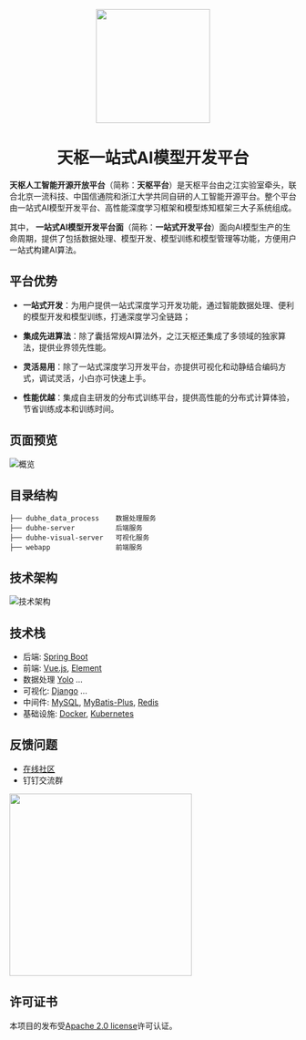 <p align="center">
  <a href="http://tianshu.org.cn">
    <img width="200" src="http://tianshu.org.cn/template/default/assets/img/logo4.png">
  </a>
</p>

<h1 align="center">天枢一站式AI模型开发平台</h1>

**天枢人工智能开源开放平台**（简称：**天枢平台**）是天枢平台由之江实验室牵头，联合北京一流科技、中国信通院和浙江大学共同自研的人工智能开源平台。整个平台由一站式AI模型开发平台、高性能深度学习框架和模型炼知框架三大子系统组成。

其中， **一站式AI模型开发平台面**（简称：**一站式开发平台**）面向AI模型生产的生命周期，提供了包括数据处理、模型开发、模型训练和模型管理等功能，方便用户一站式构建AI算法。

## 平台优势

* **一站式开发**：为用户提供一站式深度学习开发功能，通过智能数据处理、便利的模型开发和模型训练，打通深度学习全链路；

* **集成先进算法**：除了囊括常规AI算法外，之江天枢还集成了多领域的独家算法，提供业界领先性能。

* **灵活易用**：除了一站式深度学习开发平台，亦提供可视化和动静结合编码方式，调试灵活，小白亦可快速上手。

* **性能优越**：集成自主研发的分布式训练平台，提供高性能的分布式计算体验，节省训练成本和训练时间。

## 页面预览
![概览](http://cdn.qjycloud.com/dubhe_web_dashboard.png "概览")


## 目录结构
```
├── dubhe_data_process    数据处理服务
├── dubhe-server          后端服务 
├── dubhe-visual-server   可视化服务 
├── webapp                前端服务 
```

## 技术架构
![技术架构](http://cdn.qjycloud.com/tech-arc.jpg "技术架构")

## 技术栈
- 后端: [Spring Boot](https://spring.io/projects/spring-boot)
- 前端: [Vue.js](https://vuejs.org/), [Element](https://element.eleme.cn/)
- 数据处理 [Yolo](https://pjreddie.com/darknet/yolo/) ...
- 可视化: [Django](https://www.djangoproject.com/) ...
- 中间件: [MySQL](https://www.mysql.com/), [MyBatis-Plus](https://mp.baomidou.com/), [Redis](https://redis.io/)
- 基础设施: [Docker](https://www.docker.com/), [Kubernetes](https://kubernetes.io/)

## 反馈问题

- [在线社区](http://www.aiiaos.cn/index.php?s=/forum/index/forum/id/45.html)
- 钉钉交流群

<img src="http://cdn.qjycloud.com/dingtalk.jpg" width="320" />

## 许可证书
本项目的发布受[Apache 2.0 license](./LICENSE)许可认证。
